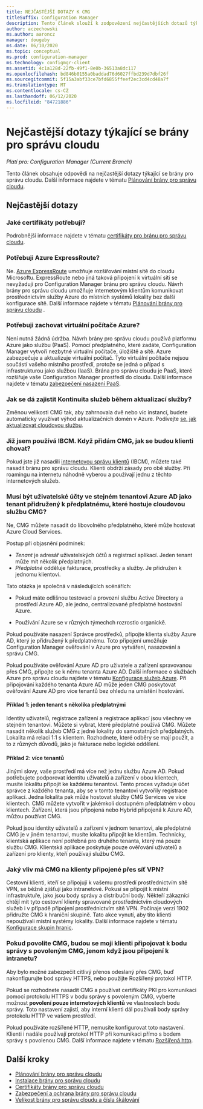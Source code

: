 ```yaml
---
title: NEJČASTĚJŠÍ DOTAZY K CMG
titleSuffix: Configuration Manager
description: Tento článek slouží k zodpovězení nejčastějších dotazů týkajících se brány pro správu cloudu.
author: aczechowski
ms.author: aaroncz
manager: dougeby
ms.date: 06/10/2020
ms.topic: conceptual
ms.prod: configuration-manager
ms.technology: configmgr-client
ms.assetid: 4c1a128d-22fb-49f1-8e0b-36513a8dc117
ms.openlocfilehash: bd846b0155a0baddad76d6027ffbd239d7dbf26f
ms.sourcegitcommit: 5f15a3abf33ce7bfd6855ffeef2ec3cd4cd48a7f
ms.translationtype: MT
ms.contentlocale: cs-CZ
ms.lasthandoff: 06/12/2020
ms.locfileid: "84721886"
---
```

# <a name="frequently-asked-questions-about-the-cloud-management-gateway"></a>Nejčastější dotazy týkající se brány pro správu cloudu

*Platí pro: Configuration Manager (Current Branch)*

Tento článek obsahuje odpovědi na nejčastější dotazy týkající se brány pro správu cloudu. Další informace najdete v tématu [Plánování brány pro správu cloudu](plan-cloud-management-gateway.md).

## <a name="frequently-asked-questions"></a>Nejčastější dotazy

### <a name="what-certificates-do-i-need"></a>Jaké certifikáty potřebuji?

Podrobnější informace najdete v tématu [certifikáty pro bránu pro správu cloudu](certificates-for-cloud-management-gateway.md).

### <a name="do-i-need-azure-expressroute"></a>Potřebuji Azure ExpressRoute?

Ne. [Azure ExpressRoute](/azure/expressroute/expressroute-introduction) umožňuje rozšiřování místní sítě do cloudu Microsoftu. ExpressRoute nebo jiná taková připojení k virtuální síti se nevyžadují pro Configuration Manager bránu pro správu cloudu. Návrh brány pro správu cloudu umožňuje internetovým klientům komunikovat prostřednictvím služby Azure do místních systémů lokality bez další konfigurace sítě. Další informace najdete v tématu [Plánování brány pro správu cloudu](plan-cloud-management-gateway.md) .

<!-- SCCMDocs#1659 -->

### <a name="do-i-need-to-maintain-the-azure-virtual-machines"></a>Potřebuji zachovat virtuální počítače Azure?

Není nutná žádná údržba. Návrh brány pro správu cloudu používá platformu Azure jako službu (PaaS). Pomocí předplatného, které zadáte, Configuration Manager vytvoří nezbytné virtuální počítače, úložiště a sítě. Azure zabezpečuje a aktualizuje virtuální počítač. Tyto virtuální počítače nejsou součástí vašeho místního prostředí, protože se jedná o případ s infrastrukturou jako službou (IaaS). Brána pro správu cloudu je PaaS, které rozšiřuje vaše Configuration Manager prostředí do cloudu. Další informace najdete v tématu [zabezpečení nasazení PaaS](/azure/security/security-paas-deployments).

### <a name="how-can-i-ensure-service-continuity-during-service-updates"></a>Jak se dá zajistit Kontinuita služeb během aktualizací služby?

Změnou velikosti CMG tak, aby zahrnovala dvě nebo víc instancí, budete automaticky využívat výhod aktualizačních domén v Azure. Podívejte [se, jak aktualizovat cloudovou službu](/azure/cloud-services/cloud-services-update-azure-service).

### <a name="im-already-using-ibcm-if-i-add-cmg-how-do-clients-behave"></a>Již jsem používá IBCM. Když přidám CMG, jak se budou klienti chovat?

Pokud jste již nasadili [internetovou správu klientů](../plan-internet-based-client-management.md) (IBCM), můžete také nasadit bránu pro správu cloudu. Klienti obdrží zásady pro obě služby. Při roamingu na internetu náhodně vyberou a používají jednu z těchto internetových služeb.

### <a name="do-the-user-accounts-have-to-be-in-the-same-azure-ad-tenant-as-the-tenant-associated-with-the-subscription-that-hosts-the-cmg-cloud-service"></a><a name="bkmk_tenant"></a>Musí být uživatelské účty ve stejném tenantovi Azure AD jako tenant přidružený k předplatnému, které hostuje cloudovou službu CMG?
<!--SCCMDocs-pr issue #2873-->
Ne, CMG můžete nasadit do libovolného předplatného, které může hostovat Azure Cloud Services.

Postup při objasnění podmínek:

- _Tenant_ je adresář uživatelských účtů a registrací aplikací. Jeden tenant může mít několik předplatných.
- _Předplatné_ odděluje fakturace, prostředky a služby. Je přidružen k jednomu klientovi.

Tato otázka je společná v následujících scénářích:  

- Pokud máte odlišnou testovací a provozní službu Active Directory a prostředí Azure AD, ale jedno, centralizované předplatné hostování Azure.

- Používání Azure se v různých týmechch rozrostlo organickě.

Pokud používáte nasazení Správce prostředků, připojte klienta služby Azure AD, který je přidružený k předplatnému. Toto připojení umožňuje Configuration Manager ověřování v Azure pro vytváření, nasazování a správu CMG.  

Pokud používáte ověřování Azure AD pro uživatele a zařízení spravovanou přes CMG, připojte se k němu tenanta Azure AD. Další informace o službách Azure pro správu cloudu najdete v tématu [Konfigurace služeb Azure](../../../servers/deploy/configure/azure-services-wizard.md). Při připojování každého tenanta Azure AD může jeden CMG poskytovat ověřování Azure AD pro více tenantů bez ohledu na umístění hostování.

#### <a name="example-1-one-tenant-with-multiple-subscriptions"></a>Příklad 1: jeden tenant s několika předplatnými

Identity uživatelů, registrace zařízení a registrace aplikací jsou všechny ve stejném tenantovi. Můžete si vybrat, které předplatné používá CMG. Můžete nasadit několik služeb CMG z jedné lokality do samostatných předplatných. Lokalita má relaci 1:1 s klientem. Rozhodnete, které odběry se mají použít, a to z různých důvodů, jako je fakturace nebo logické oddělení.

#### <a name="example-2-multiple-tenants"></a>Příklad 2: více tenantů

Jinými slovy, vaše prostředí má více než jednu službu Azure AD. Pokud potřebujete podporovat identitu uživatelů a zařízení v obou klientech, musíte lokalitu připojit ke každému tenantovi. Tento proces vyžaduje účet správce z každého tenanta, aby se v tomto tenantovi vytvořily registrace aplikací. Jedna lokalita pak může hostovat služby CMG Services ve více klientech. CMG můžete vytvořit v jakémkoli dostupném předplatném v obou klientech. Zařízení, která jsou připojená nebo Hybrid připojená k Azure AD, můžou používat CMG.

Pokud jsou identity uživatelů a zařízení v jednom tenantovi, ale předplatné CMG je v jiném tenantovi, musíte lokalitu připojit ke klientům. Technicky, klientská aplikace není potřebná pro druhého tenanta, který má pouze službu CMG. Klientská aplikace poskytuje pouze ověřování uživatelů a zařízení pro klienty, kteří používají službu CMG.<!-- SCCMDocs#1902 -->

### <a name="how-does-cmg-affect-my-clients-connected-via-vpn"></a>Jaký vliv má CMG na klienty připojené přes síť VPN?

Cestovní klienti, kteří se připojují k vašemu prostředí prostřednictvím sítě VPN, se běžně zjišťují jako intranetové. Pokusí se připojit k místní infrastruktuře, jako jsou body správy a distribuční body. Někteří zákazníci chtějí mít tyto cestovní klienty spravované prostřednictvím cloudových služeb i v případě připojení prostřednictvím sítě VPN. Počínaje verzí 1902 přidružte CMG k hraniční skupině. Tato akce vynutí, aby tito klienti nepoužívali místní systémy lokality. Další informace najdete v tématu [Konfigurace skupin hranic](setup-cloud-management-gateway.md#configure-boundary-groups).

### <a name="if-i-enable-a-cmg-will-my-clients-only-connect-to-the-cmg-enabled-management-point-when-theyre-connected-to-the-intranet"></a>Pokud povolíte CMG, budou se moji klienti připojovat k bodu správy s povoleným CMG, jenom když jsou připojení k intranetu?

Aby bylo možné zabezpečit citlivý přenos odeslaný přes CMG, buď nakonfigurujte bod správy HTTPS, nebo použijte Rozšířený protokol HTTP.

Pokud se rozhodnete nasadit CMG a používat certifikáty PKI pro komunikaci pomocí protokolu HTTPS v bodu správy s povoleným CMG, vyberte možnost **povolení pouze internetových klientů** ve vlastnostech bodu správy. Toto nastavení zajistí, aby interní klienti dál používali body správy protokolu HTTP ve vašem prostředí.

Pokud používáte rozšířené HTTP, nemusíte konfigurovat toto nastavení. Klienti i nadále používají protokol HTTP při komunikaci přímo s bodem správy s povolenou CMG. Další informace najdete v tématu [Rozšířená http](../../../plan-design/hierarchy/enhanced-http.md).

## <a name="next-steps"></a>Další kroky

- [Plánování brány pro správu cloudu](plan-cloud-management-gateway.md)
- [Instalace brány pro správu cloudu](setup-cloud-management-gateway.md)
- [Certifikáty brány pro správu cloudu](certificates-for-cloud-management-gateway.md)
- [Zabezpečení a ochrana brány pro správu cloudu](security-and-privacy-for-cloud-management-gateway.md)
- [Velikost brány pro správu cloudu a čísla škálování](../../../plan-design/configs/size-and-scale-numbers.md#bkmk_cmg)
